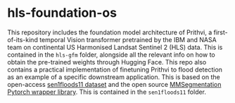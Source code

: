# hls-foundation-os
This repository includes the foundation model architecture of Prithvi, a first-of-its-kind temporal Vision transformer pretrained by the IBM and NASA team on continental US Harmonised Landsat Sentinel 2 (HLS) data. This is contained in the `hls-gfm` folder, alongside all the relevant info on how to obtain the pre-trained weights through Hugging Face. 
This repo also contains a practical implementation of finetuning Prithvi to flood detection as an example of a specific downstream application. This is based on the open-access [sen1floods11 dataset](https://github.com/cloudtostreet/Sen1Floods11) and the open source [MMSegmentation Pytorch wrapper library](https://github.com/open-mmlab/mmsegmentation). This is contained in the `sen1floods11` folder.
